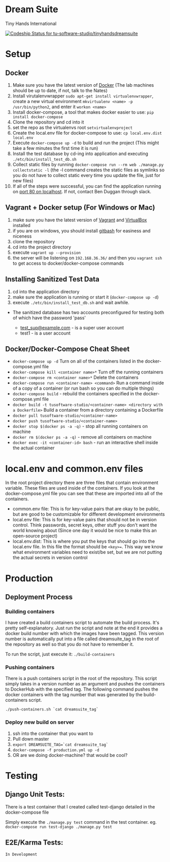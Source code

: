 # Dream Suite

Tiny Hands International

[ ![Codeship Status for tu-software-studio/tinyhandsdreamsuite](https://www.codeship.io/projects/79c5fb20-1e83-0132-0c4f-7a12a542bc63/status?branch=master)](https://www.codeship.io/projects/35545)

# Setup

## Docker

1. Make sure you have the latest version of [Docker](https://www.docker.com/) (The lab machines should be up to date, if not, talk to the Nates)
2. Install virutalenvwrapper `sudo apt-get install virtualenvwrapper`, create a new virtual environment `mkvirtualenv <name> -p /usr/bin/python2`, and enter it `workon <name>`
3. Install docker-compose, a tool that makes docker easier to use: `pip install docker-compose`
4. Clone the repository and cd into it
5. set the repo as the virtualenvs root `setvirtualenvproject`
6. Create the local.env file for docker-compose to use: `cp local.env.dist local.env`
7. Execute `docker-compose up -d` to build and run the project (This might take a few minutes the first time it is run)
8. Install the test database by cd-ing into application and executing `./etc/bin/install_test_db.sh`
9. Collect static files by running `docker-compose run --rm web ./manage.py collectstatic -l` (the -l command creates the static files as symlinks so you do not have to collect static every time you update the file, just for new files)
10. If all of the steps were successful, you can find the application running on [port 80 on localhost](http://localhost). If not, contact Ben Duggan through slack.

## Vagrant + Docker setup (For Windows or Mac)

1. make sure you have the latest version of [Vagrant](https://www.vagrantup.com/) and [VirtualBox](https://www.virtualbox.org/wiki/Downloads) installed
2. if you are on windows, you should install [gitbash](https://git-scm.com/downloads) for easiness and niceness
3. clone the repository
4. cd into the project directory
5. execute `vagrant up --provision`
6. the server will be listening on `192.168.36.36/` and then you `vagrant ssh` to get access to docker/docker-compose commands

## Installing Sanitized Test Data

1. cd into the application directory
2. make sure the application is running or start it (`docker-compose up -d`)
3. execute `./etc/bin/install_test_db.sh` and wait awhile.
- The sanitized database has two accounts preconfigured for testing both of which have the password 'pass'

  - test_sup@example.com - is a super user account
  - test1 - is a user account

## Docker/Docker-Compose Cheat Sheet

- `docker-compose up -d` Turn on all of the containers listed in the docker-compose.yml file
- `docker-compose kill <container name>*` Turn off the running containers
- `docker-compose rm <container name>*` Delete the containers
- `docker-compose run <container-name> <command>` Run a command inside of a copy of a container (or run bash so you can do multiple things)
- `docker-compose build` - rebuild the containers specified in the docker-compose.yml file
- `docker build -t tusoftware-studio/<container-name> <directory with a Dockerfile>` Build a container from a directory containing a Dockerfile
- `docker pull tusoftware-studio/<container-name>`
- `docker push tusoftware-studio/<container-name>`
- `docker stop $(docker ps -a -q)` - stop all running containers on machine
- `docker rm $(docker ps -a -q)` - remove all containers on machine
- `docker exec -it <container-id> bash` - run an interactive shell inside the actual container

# local.env and common.env files

In the root project directory there are three files that contain environment variable. These files are used inside of the containers. If you look at the docker-compose.yml file you can see that these are imported into all of the containers.

- common.env file: This is for key-value pairs that are okay to be public, but are good to be customizable for different development environments
- local.env file: This is for key-value pairs that should not be in version control. Think passwords, secret keys, other stuff you don't want the world knowing about (Since one day it would be nice to make this an open-source project)
- local.env.dist: This is where you put the keys that should go into the local.env file. In this file the format should be `<key>=`. This way we know what environment variables need to exist/be set, but we are not putting the actual secrets in version control

# Production

## Deployment Process

### Building containers

I have created a build containers script to automate the build process. It's pretty self-explanatory. Just run the script and note at the end it provides a docker build number with which the images have been tagged. This version number is automatically put into a file called dreamsuite_tag in the root of the repository as well so that you do not have to remember it.

To run the script, just execute it: `./build-containers`

### Pushing containers

There is a push containers script in the root of the repository. This script simply takes in a version number as an argument and pushes the containers to DockerHub with the specified tag. The following command pushes the docker containers with the tag number that was generated by the build-containers script.

``./push-containers.sh `cat dreamsuite_tag` ``

### Deploy new build on server

1. ssh into the container that you want to
2. Pull down master
3. ``export DREAMSUITE_TAG=`cat dreamsuite_tag` ``
4. `docker-compose -f production.yml up -d`
5. OR are we doing docker-machine? that would be cool?

# Testing

## Django Unit Tests:

There is a test container that I created called test-django detailed in the docker-compose file

Simply execute the `./manage.py test` command in the test container. eg. `docker-compose run test-django ./manage.py test`

## E2E/Karma Tests:

```
In Development
```
